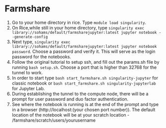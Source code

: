 # Farmshare

1. Go to your home directory in rice. Type `module load singularity`.
2. On Rice,while still in your home directory, type `singularity exec library://sohams/default/farmsharejupyter:latest jupyter notebook --generate-config`
3. Next type, `singularity exec library://sohams/default/farmsharejupyter:latest jupyter notebook password`. Choose a password and verify it. This will serve as the login password for the notebooks. 
4. Follow the original tutorial to setup ssh, and fill out the params.sh file by running `bash setup.sh`.  Choose a port that is higher than 32768 for the tunnel to work. 
5. In order to start type `bash start_farmshare.sh singularity-jupyter` for classic notebook or `bash start_farmshare.sh singularity-jupyterlab` for Jupyter Lab.
6. During establishing the tunnel to the compute node, there will be a prompt for user password and duo factor authentication. 
7. See where the notebook is running is at the end of the prompt and type in a browser (http://localhost:(your chosen port number)). The default location of the notebook will be at your scratch location - /farmshare/scratch/users/yourusername
